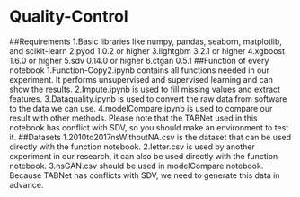 # Quality-Control
##Requirements
1.Basic libraries like numpy, pandas, seaborn, matplotlib, and scikit-learn
2.pyod 1.0.2 or higher
3.lightgbm 3.2.1 or higher
4.xgboost 1.6.0 or higher
5.sdv 0.14.0 or higher
6.ctgan 0.5.1
##Function of every notebook
1.Function-Copy2.ipynb contains all functions needed in our experiment. It performs unsupervised and supervised learning and can show the 
results.
2.Impute.ipynb is used to fill missing values and extract features.
3.Dataquality.ipynb is used to convert the raw data from software to the data we can use.
4.modelCompare.ipynb is used to compare our result with other methods. Please note that the TABNet used in this notebook has conflict with SDV, so you should make an environment to test it.
##Datasets
1.2010to2017nsWithoutNA.csv is the dataset that can be used directly with the function notebook.
2.letter.csv is used by another experiment in our research, it can also be used directly with the function notebook.
3.nsGAN.csv should be used in modelCompare notebook. Because TABNet has conflicts with SDV, we need to generate this data in advance.
